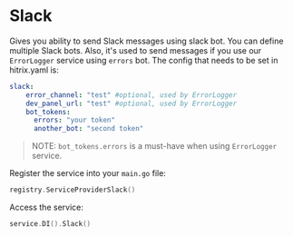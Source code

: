# Slack
Gives you ability to send Slack messages using slack bot. You can define multiple Slack bots. 
Also, it's used to send messages if you use our `ErrorLogger` service using `errors` bot.
The config that needs to be set in hitrix.yaml is:

```yaml
slack:
    error_channel: "test" #optional, used by ErrorLogger
    dev_panel_url: "test" #optional, used by ErrorLogger
    bot_tokens:
      errors: "your token"
      another_bot: "second token"
```

> NOTE: `bot_tokens.errors` is a must-have when using `ErrorLogger` service.

Register the service into your `main.go` file:
```go 
registry.ServiceProviderSlack()
```

Access the service:
```go
service.DI().Slack()
```